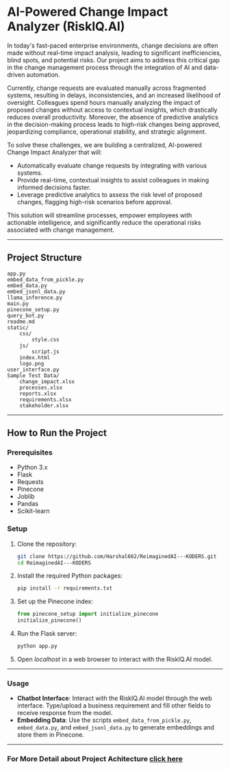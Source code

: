 # AI-Powered Change Impact Analyzer (RiskIQ.AI)

In today's fast-paced enterprise environments, change decisions are often made without real-time impact analysis, leading to significant inefficiencies, blind spots, and potential risks. Our project aims to address this critical gap in the change management process through the integration of AI and data-driven automation.

Currently, change requests are evaluated manually across fragmented systems, resulting in delays, inconsistencies, and an increased likelihood of oversight. Colleagues spend hours manually analyzing the impact of proposed changes without access to contextual insights, which drastically reduces overall productivity. Moreover, the absence of predictive analytics in the decision-making process leads to high-risk changes being approved, jeopardizing compliance, operational stability, and strategic alignment.

To solve these challenges, we are building a centralized, AI-powered Change Impact Analyzer that will:

- Automatically evaluate change requests by integrating with various systems.
- Provide real-time, contextual insights to assist colleagues in making informed decisions faster.
- Leverage predictive analytics to assess the risk level of proposed changes, flagging high-risk scenarios before approval.

This solution will streamline processes, empower employees with actionable intelligence, and significantly reduce the operational risks associated with change management.

--- 
## Project Structure
```
app.py
embed_data_from_pickle.py
embed_data.py
embed_jsonl_data.py
llama_inference.py
main.py
pinecone_setup.py
query_bot.py
readme.md
static/
    css/
        style.css
    js/
        script.js
    index.html
    logo.png
user_interface.py
Sample Test Data/
    change_impact.xlsx
    processes.xlsx
    reports.xlsx
    requirements.xlsx
    stakeholder.xlsx
```

---
## How to Run the Project

### Prerequisites

- Python 3.x
- Flask
- Requests
- Pinecone
- Joblib
- Pandas
- Scikit-learn

### Setup

1. Clone the repository:
    ```sh
    git clone https://github.com/Harshal662/ReimaginedAI---KODERS.git
    cd ReimaginedAI---KODERS
    ```

2. Install the required Python packages:
    ```sh
    pip install -r requirements.txt
    ```

3. Set up the Pinecone index:
    ```python
    from pinecone_setup import initialize_pinecone
    initialize_pinecone()
    ```

4. Run the Flask server:
    ```sh
    python app.py
    ```

5. Open *localhost* in a web browser to interact with the RiskIQ.AI model.

---
### Usage

- **Chatbot Interface**: Interact with the RiskIQ.AI model through the web interface. Type/upload a business requirement and fill other fields to receive response from the model.
- **Embedding Data**: Use the scripts `embed_data_from_pickle.py`, `embed_data.py`, and `embed_jsonl_data.py` to generate embeddings and store them in Pinecone.

--- 
### For More Detail about Project Achitecture [click here](project.md)
